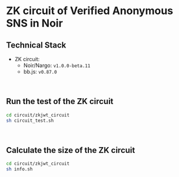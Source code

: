 # ZK circuit of Verified Anonymous SNS in Noir

## Technical Stack

- ZK circuit:
  - Noir/Nargo: `v1.0.0-beta.11`
  - bb.js: `v0.87.0`


<br>


## Run the test of the ZK circuit
```bash
cd circuit/zkjwt_circuit
sh circuit_test.sh
```

<br>

## Calculate the size of the ZK circuit
```bash
cd circuit/zkjwt_circuit
sh info.sh
```
